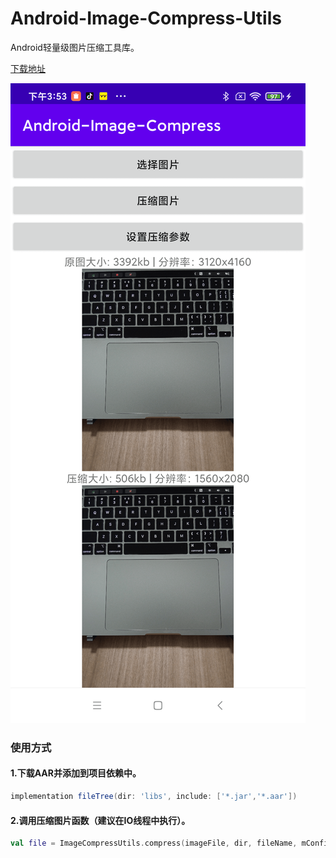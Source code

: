 # Android-Image-Compress-Utils
Android轻量级图片压缩工具库。

[下载地址](https://github.com/zrheasy/Android-Image-Compress-Utils/releases/download/v1.0.0/image-compress-v1.0.aar)

![压缩截图](assets/Image-Compress.png)

### 使用方式
#### 1.下载AAR并添加到项目依赖中。
```groovy
implementation fileTree(dir: 'libs', include: ['*.jar','*.aar'])
```
#### 2.调用压缩图片函数（建议在IO线程中执行）。
```kotlin
val file = ImageCompressUtils.compress(imageFile, dir, fileName, mConfig)
```